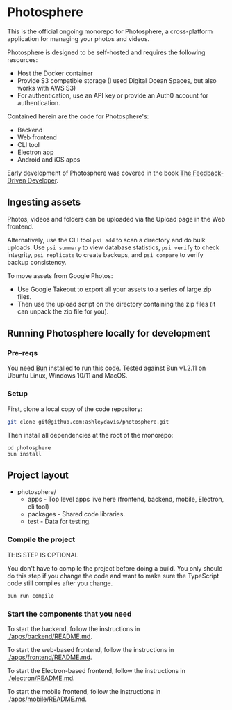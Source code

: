 # Photosphere

This is the official ongoing monorepo for Photosphere, a cross-platform application for managing your photos and videos.

Photosphere is designed to be self-hosted and requires the following resources:
- Host the Docker container
- Provide S3 compatible storage (I used Digital Ocean Spaces, but also works with AWS S3)
- For authentication, use an API key or provide an Auth0 account for authentication.

Contained herein are the code for Photosphere's:
- Backend
- Web frontend
- CLI tool
- Electron app
- Android and iOS apps

Early development of Photosphere was covered in the book [The Feedback-Driven Developer](https://www.manning.com/books/the-feedback-driven-developer).

## Ingesting assets

Photos, videos and folders can be uploaded via the Upload page in the Web frontend.

Alternatively, use the CLI tool `psi add` to scan a directory and do bulk uploads. Use `psi summary` to view database statistics, `psi verify` to check integrity, `psi replicate` to create backups, and `psi compare` to verify backup consistency.

To move assets from Google Photos:
- Use Google Takeout to export all your assets to a series of large zip files.
- Then use the upload script on the directory containing the zip files (it can unpack the zip file for you).

## Running Photosphere locally for development

### Pre-reqs

You need [Bun](https://bun.sh/docs/installation) installed to run this code. Tested against Bun v1.2.11 on Ubuntu Linux, Windows 10/11 and MacOS.

### Setup

First, clone a local copy of the code repository:

```bash
git clone git@github.com:ashleydavis/photosphere.git
```

Then install all dependencies at the root of the monorepo:

```
cd photosphere
bun install
```

## Project layout

- photosphere/
    - apps - Top level apps live here (frontend, backend, mobile, Electron, cli tool)
    - packages - Shared code libraries.
    - test - Data for testing.


### Compile the project

THIS STEP IS OPTIONAL

You don't have to compile the project before doing a build. You only should do this step if you change the code and want to make sure the TypeScript code still compiles after you change.

```bash
bun run compile
```

### Start the components that you need

To start the backend, follow the instructions in [./apps/backend/README.md](./apps/backend/README.md).

To start the web-based frontend, follow the instructions in [./apps/frontend/README.md](./apps/frontend/README.md).

To start the Electron-based frontend, follow the instructions in [./electron/README.md](./apps/electron/README.md).

To start the mobile frontend, follow the instructions in [./apps/mobile/README.md](./apps/mobile/README.md).







